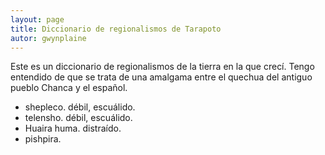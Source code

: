 ```yaml
---
layout: page
title: Diccionario de regionalismos de Tarapoto
autor: gwynplaine
---
```


Este es un diccionario de regionalismos de la tierra en la que crecí. Tengo entendido de que se trata de una amalgama entre el quechua del antiguo pueblo Chanca y el español.

+ shepleco. débil, escuálido.
+ telensho. débil, escuálido.
+ Huaira huma. distraído.
+ pishpira. 
